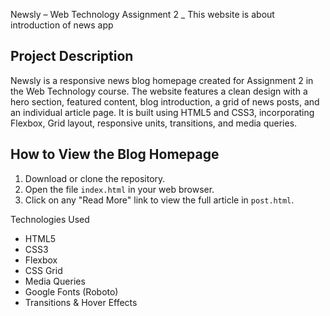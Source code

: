 Newsly – Web Technology Assignment 2 _ This website is about introduction of news app

## Project Description
Newsly is a responsive news blog homepage created for Assignment 2 in the Web Technology course. The website features a clean design with a hero section, featured content, blog introduction, a grid of news posts, and an individual article page. It is built using HTML5 and CSS3, incorporating Flexbox, Grid layout, responsive units, transitions, and media queries.

## How to View the Blog Homepage
1. Download or clone the repository.
2. Open the file `index.html` in your web browser.
3. Click on any "Read More" link to view the full article in `post.html`.

Technologies Used
- HTML5
- CSS3
- Flexbox
- CSS Grid
- Media Queries
- Google Fonts (Roboto)
- Transitions & Hover Effects


